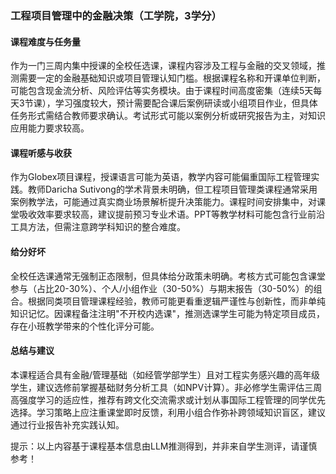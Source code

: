 ### 工程项目管理中的金融决策（工学院，3学分）

#### 课程难度与任务量  
作为一门三周内集中授课的全校任选课，课程内容涉及工程与金融的交叉领域，推测需要一定的金融基础知识或项目管理认知门槛。根据课程名称和开课单位判断，可能包含现金流分析、风险评估等实务模块。由于课程时间高度密集（连续5天每天3节课），学习强度较大，预计需要配合课后案例研读或小组项目作业，但具体任务形式需结合教师要求确认。考试形式可能以案例分析或研究报告为主，对知识应用能力要求较高。

#### 课程听感与收获  
作为Globex项目课程，授课语言可能为英语，教学内容可能偏重国际工程管理实践。教师Daricha Sutivong的学术背景未明确，但工程项目管理类课程通常采用案例教学法，可能通过真实商业场景解析提升决策能力。课程时间安排集中，对课堂吸收效率要求较高，建议提前预习专业术语。PPT等教学材料可能包含行业前沿工具方法，但需注意跨学科知识的整合难度。

#### 给分好坏  
全校任选课通常无强制正态限制，但具体给分政策未明确。考核方式可能包含课堂参与（占比20-30%）、个人/小组作业（30-50%）与期末报告（30-50%）的组合。根据同类项目管理课程经验，教师可能更看重逻辑严谨性与创新性，而非单纯知识记忆。因课程备注注明"不开校内选课"，推测选课学生可能为特定项目成员，存在小班教学带来的个性化评分可能。

#### 总结与建议  
本课程适合具有金融/管理基础（如经管学部学生）且对工程实务感兴趣的高年级学生，建议选修前掌握基础财务分析工具（如NPV计算）。非必修学生需评估三周高强度学习的适应性，推荐有跨文化交流需求或计划从事国际工程管理的同学优先选择。学习策略上应注重课堂即时反馈，利用小组合作弥补跨领域知识盲区，建议通过行业报告补充实践认知。

提示：以上内容基于课程基本信息由LLM推测得到，并非来自学生测评，请谨慎参考！